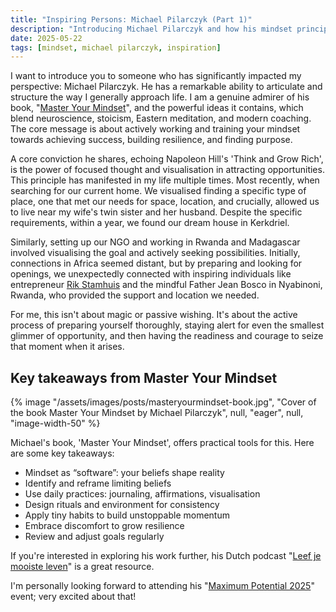 ```yaml
---
title: "Inspiring Persons: Michael Pilarczyk (Part 1)"
description: "Introducing Michael Pilarczyk and how his mindset principles, particularly on visualisation and opportunity, have impacted my life."
date: 2025-05-22
tags: [mindset, michael pilarczyk, inspiration]
---
```


I want to introduce you to someone who has significantly impacted my perspective: Michael Pilarczyk. He has a remarkable ability to articulate and structure the way I generally approach life. I am a genuine admirer of his book, "[Master Your Mindset](https://www.michaelpilarczyk.nl/boeken)", and the powerful ideas it contains, which blend neuroscience, stoicism, Eastern meditation, and modern coaching. The core message is about actively working and training your mindset towards achieving success, building resilience, and finding purpose.

A core conviction he shares, echoing Napoleon Hill's 'Think and Grow Rich', is the power of focused thought and visualisation in attracting opportunities. This principle has manifested in my life multiple times. Most recently, when searching for our current home. We visualised finding a specific type of place, one that met our needs for space, location, and crucially, allowed us to live near my wife's twin sister and her husband. Despite the specific requirements, within a year, we found our dream house in Kerkdriel.

Similarly, setting up our NGO and working in Rwanda and Madagascar involved visualising the goal and actively seeking possibilities. Initially, connections in Africa seemed distant, but by preparing and looking for openings, we unexpectedly connected with inspiring individuals like entrepreneur [Rik Stamhuis](https://mg.linkedin.com/in/rikstamhuis) and the mindful Father Jean Bosco in Nyabinoni, Rwanda, who provided the support and location we needed.

For me, this isn't about magic or passive wishing. It's about the active process of preparing yourself thoroughly, staying alert for even the smallest glimmer of opportunity, and then having the readiness and courage to seize that moment when it arises.

## Key takeaways from Master Your Mindset


{% image "/assets/images/posts/masteryourmindset-book.jpg", "Cover of the book Master Your Mindset by Michael Pilarczyk", null, "eager", null, "image-width-50" %}

Michael's book, 'Master Your Mindset', offers practical tools for this. Here are some key takeaways:

*   Mindset as “software”: your beliefs shape reality
*   Identify and reframe limiting beliefs
*   Use daily practices: journaling, affirmations, visualisation
*   Design rituals and environment for consistency
*   Apply tiny habits to build unstoppable momentum
*   Embrace discomfort to grow resilience
*   Review and adjust goals regularly

If you're interested in exploring his work further, his Dutch podcast "[Leef je mooiste leven](https://open.spotify.com/show/41RKTinBuriqPUi313sGUq)" is a great resource.

I'm personally looking forward to attending his "[Maximum Potential 2025](https://www.michaelpilarczyk.nl/maximum-potential-2025)" event; very excited about that!
